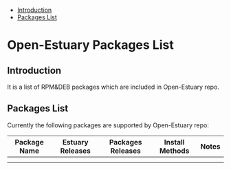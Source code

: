 * [Introduction](#1)
* [Packages List](#2)


# Open-Estuary Packages List
## <a name="1">Introduction</a>  
It is a list of RPM&DEB packages which are included in Open-Estuary repo.  

## <a name="2">Packages List</a> 
Currently the following packages are supported by Open-Estuary repo:

|Package Name|Estuary Releases|Packages Releases|Install Methods|Notes|
|--|--|--|--|--|
| | | | |  |
||||  
       
